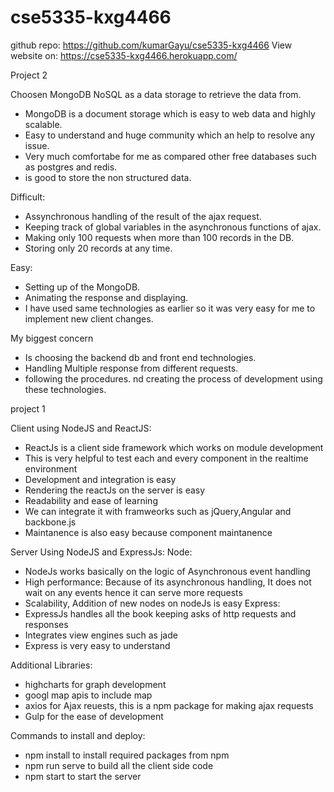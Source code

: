 # cse5335-kxg4466

github repo: https://github.com/kumarGayu/cse5335-kxg4466
View website on: https://cse5335-kxg4466.herokuapp.com/

Project 2

Choosen MongoDB NoSQL as a data storage to retrieve the data from.
  - MongoDB is a document storage which is easy to web data and highly scalable.
  - Easy to understand and huge community which an help to resolve any issue.
  - Very much comfortabe for me as compared other free databases such as postgres and redis.
  - is good to store the non structured data.

Difficult:
  - Assynchronous handling of the result of the ajax request.
  - Keeping track of global variables in the asynchronous functions of ajax.
  - Making only 100 requests when more than 100 records in the DB.
  - Storing only 20 records at any time.

Easy:
  - Setting up of the MongoDB.
  - Animating the response and displaying.
  - I have used same technologies as earlier so it was very easy for me to implement new client changes.

My biggest concern 
  - Is choosing the backend db and front end technologies.
  - Handling Multiple response from different requests.
  - following the procedures. nd creating the process of development using these technologies.



project 1


Client using NodeJS and ReactJS:
  - ReactJs is a client side framework which works on module development
  - This is very helpful to test each and every component in the realtime environment
  - Development and integration is easy
  - Rendering the reactJs on the server is easy
  - Readability and ease of learning
  - We can integrate it with framweorks such as jQuery,Angular and backbone.js
  - Maintanence is also easy because component maintanence
  
Server Using NodeJS and ExpressJs:
Node:
  - NodeJs works basically on the logic of Asynchronous event handling
  - High performance: Because of its asynchronous handling, It does not wait on any events hence it can serve more requests
  - Scalability, Addition of new nodes on nodeJs is easy
Express:  
  - ExpressJs handles all the book keeping asks of http requests and responses
  - Integrates view engines such as jade
  - Express is very easy to understand

Additional Libraries:

  - highcharts for graph development 
  - googl map apis to include map
  - axios for Ajax reuests, this is a npm package for making ajax requests 
  - Gulp for the ease of development

Commands to install and deploy:
  - npm install
  to install required packages from npm
  - npm run serve
  to  build all the client side code
  - npm start
  to start the server
  
